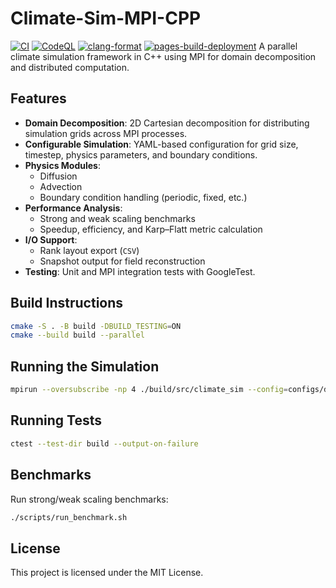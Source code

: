 # Climate-Sim-MPI-CPP
[![CI](https://github.com/antoniorizzoeng/climate-sim-mpi-cpp/actions/workflows/ci.yml/badge.svg)](../../actions/workflows/ci.yml)
[![CodeQL](https://github.com/antoniorizzoeng/climate-sim-mpi-cpp/actions/workflows/codeql.yml/badge.svg)](../../actions/workflows/codeql.yml)
[![clang-format](https://github.com/antoniorizzoeng/climate-sim-mpi-cpp/actions/workflows/format.yml/badge.svg)](https://github.com/antoniorizzoeng/climate-sim-mpi-cpp/actions/workflows/format.yml)
[![pages-build-deployment](https://github.com/antoniorizzoeng/climate-sim-mpi-cpp/actions/workflows/pages/pages-build-deployment/badge.svg)](https://github.com/antoniorizzoeng/climate-sim-mpi-cpp/actions/workflows/pages/pages-build-deployment)
A parallel climate simulation framework in C++ using MPI for domain decomposition and distributed computation.

## Features

- **Domain Decomposition**: 2D Cartesian decomposition for distributing simulation grids across MPI processes.
- **Configurable Simulation**: YAML-based configuration for grid size, timestep, physics parameters, and boundary conditions.
- **Physics Modules**:
  - Diffusion
  - Advection
  - Boundary condition handling (periodic, fixed, etc.)
- **Performance Analysis**:
  - Strong and weak scaling benchmarks
  - Speedup, efficiency, and Karp–Flatt metric calculation
- **I/O Support**:
  - Rank layout export (`CSV`)
  - Snapshot output for field reconstruction
- **Testing**: Unit and MPI integration tests with GoogleTest.

## Build Instructions

```bash
cmake -S . -B build -DBUILD_TESTING=ON
cmake --build build --parallel
```

## Running the Simulation

```bash
mpirun --oversubscribe -np 4 ./build/src/climate_sim --config=configs/dev.yaml
```

## Running Tests

```bash
ctest --test-dir build --output-on-failure
```

## Benchmarks

Run strong/weak scaling benchmarks:

```bash
./scripts/run_benchmark.sh
```

## License

This project is licensed under the MIT License.
